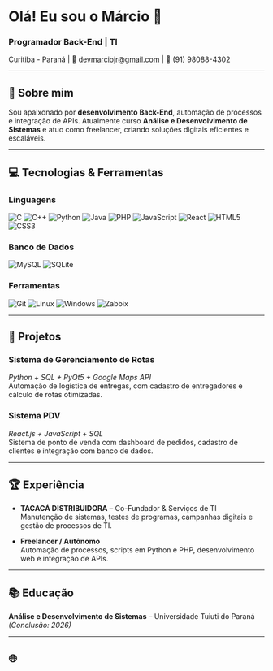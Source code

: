# Olá! Eu sou o Márcio 👋

### Programador Back-End | TI  
Curitiba - Paraná | 📧 [devmarciojr@gmail.com](mailto:devmarciojr@gmail.com) | 📱 (91) 98088-4302  

---

## 🚀 Sobre mim
Sou apaixonado por **desenvolvimento Back-End**, automação de processos e integração de APIs. Atualmente curso **Análise e Desenvolvimento de Sistemas** e atuo como freelancer, criando soluções digitais eficientes e escaláveis.  

---

## 💻 Tecnologias & Ferramentas

### Linguagens
![C](https://img.shields.io/badge/C-000000?style=for-the-badge&logo=c)
![C++](https://img.shields.io/badge/C++-00599C?style=for-the-badge&logo=c%2B%2B)
![Python](https://img.shields.io/badge/Python-3776AB?style=for-the-badge&logo=python)
![Java](https://img.shields.io/badge/Java-F7DF1E?style=for-the-badge&logo=java)
![PHP](https://img.shields.io/badge/PHP-777BB4?style=for-the-badge&logo=php)
![JavaScript](https://img.shields.io/badge/JavaScript-F7DF1E?style=for-the-badge&logo=javascript)
![React](https://img.shields.io/badge/React-61DAFB?style=for-the-badge&logo=react)
![HTML5](https://img.shields.io/badge/HTML5-E34F26?style=for-the-badge&logo=html5)
![CSS3](https://img.shields.io/badge/CSS3-1572B6?style=for-the-badge&logo=css3)

### Banco de Dados
![MySQL](https://img.shields.io/badge/MySQL-4479A1?style=for-the-badge&logo=mysql)
![SQLite](https://img.shields.io/badge/SQLite-003B57?style=for-the-badge&logo=sqlite)

### Ferramentas
![Git](https://img.shields.io/badge/Git-F05032?style=for-the-badge&logo=git)
![Linux](https://img.shields.io/badge/Linux-FCC624?style=for-the-badge&logo=linux)
![Windows](https://img.shields.io/badge/Windows-0078D6?style=for-the-badge&logo=windows)
![Zabbix](https://img.shields.io/badge/Zabbix-FFFFFF?style=for-the-badge&logo=zabbix)

---

## 🌟 Projetos

### Sistema de Gerenciamento de Rotas
*Python + SQL + PyQt5 + Google Maps API*  
Automação de logística de entregas, com cadastro de entregadores e cálculo de rotas otimizadas.

### Sistema PDV
*React.js + JavaScript + SQL*  
Sistema de ponto de venda com dashboard de pedidos, cadastro de clientes e integração com banco de dados.

---

## 🏆 Experiência
- **TACACÁ DISTRIBUIDORA** – Co-Fundador & Serviços de TI  
  Manutenção de sistemas, testes de programas, campanhas digitais e gestão de processos de TI.  

- **Freelancer / Autônomo**  
  Automação de processos, scripts em Python e PHP, desenvolvimento web e integração de APIs.

---

## 📚 Educação
**Análise e Desenvolvimento de Sistemas** – Universidade Tuiuti do Paraná *(Conclusão: 2026)*  

---

## 🌐
